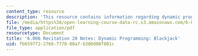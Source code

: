 ```yaml
---
content_type: resource
description: 'This resource contains information regarding dynamic programming: blackjack.'
file: /media/https%3A/open-learning-course-data-rc.s3.amazonaws.com/6-006-introduction-to-algorithms-fall-2011/fb6597f22766777080a7b380d08f801c_MIT6_006F11_rec20.pdf
file_type: application/pdf
resourcetype: Document
title: '6.006 Recitation 20 Notes: Dynamic Programming: Blackjack'
uid: fb6597f2-2766-7770-80a7-b380d08f801c
---
```

